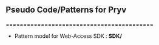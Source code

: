 ## Pseudo Code/Patterns for Pryv
==========================================

- Pattern model for Web-Access SDK : **SDK/**
